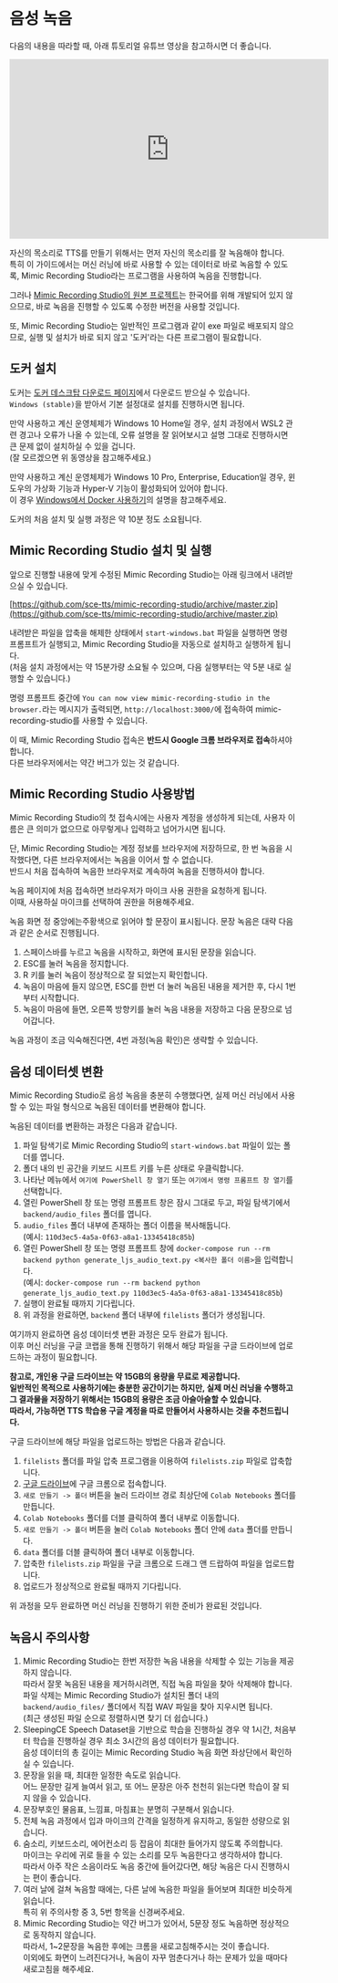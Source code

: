 # 음성 녹음

다음의 내용을 따라할 때, 아래 튜토리얼 유튜브 영상을 참고하시면 더 좋습니다.

<div class="video-container">
    <iframe width="560" height="315" src="https://www.youtube.com/embed/3iZMIprnZOo" frameborder="0" allow="accelerometer; autoplay; encrypted-media; gyroscope; picture-in-picture" allowfullscreen></iframe>
</div>

자신의 목소리로 TTS를 만들기 위해서는 먼저 자신의 목소리를 잘 녹음해야 합니다.  
특히 이 가이드에서는 머신 러닝에 바로 사용할 수 있는 데이터로 바로 녹음할 수 있도록, Mimic Recording Studio라는 프로그램을 사용하여 녹음을 진행합니다.

그러나 [Mimic Recording Studio의 원본 프로젝트](https://github.com/MycroftAI/mimic-recording-studio)는 한국어를 위해 개발되어 있지 않으므로, 바로 녹음을 진행할 수 있도록 수정한 버전을 사용할 것입니다.

또, Mimic Recording Studio는 일반적인 프로그램과 같이 exe 파일로 배포되지 않으므로, 실행 및 설치가 바로 되지 않고 '도커'라는 다른 프로그램이 필요합니다.


## 도커 설치

도커는 [도커 데스크탑 다운로드 페이지](https://www.docker.com/products/docker-desktop)에서 다운로드 받으실 수 있습니다.  
`Windows (stable)`을 받아서 기본 설정대로 설치를 진행하시면 됩니다.

만약 사용하고 계신 운영체제가 Windows 10 Home일 경우, 설치 과정에서 WSL2 관련 경고나 오류가 나올 수 있는데, 오류 설명을 잘 읽어보시고 설명 그대로 진행하시면 큰 문제 없이 설치하실 수 있을 겁니다.  
(잘 모르겠으면 위 동영상을 참고해주세요.)

만약 사용하고 계신 운영체제가 Windows 10 Pro, Enterprise, Education일 경우, 윈도우의 가상화 기능과 Hyper-V 기능이 활성화되어 있어야 합니다.  
이 경우 [Windows에서 Docker 사용하기](https://blog.dalso.org/it/docker/12878)의 설명을 참고해주세요.

도커의 처음 설치 및 실행 과정은 약 10분 정도 소요됩니다.


## Mimic Recording Studio 설치 및 실행

앞으로 진행할 내용에 맞게 수정된 Mimic Recording Studio는 아래 링크에서 내려받으실 수 있습니다.

[https://github.com/sce-tts/mimic-recording-studio/archive/master.zip](https://github.com/sce-tts/mimic-recording-studio/archive/master.zip)

내려받은 파일을 압축을 해제한 상태에서 `start-windows.bat` 파일을 실행하면 명령 프롬프트가 실행되고, Mimic Recording Studio을 자동으로 설치하고 실행하게 됩니다.  
(처음 설치 과정에서는 약 15분가량 소요될 수 있으며, 다음 실행부터는 약 5분 내로 실행할 수 있습니다.)

명령 프롬프트 중간에 `You can now view mimic-recording-studio in the browser.`라는 메시지가 출력되면, `http://localhost:3000/`에 접속하여 mimic-recording-studio를 사용할 수 있습니다.

이 때, Mimic Recording Studio 접속은 **반드시 Google 크롬 브라우저로 접속**하셔야 합니다.  
다른 브라우저에서는 약간 버그가 있는 것 같습니다.


## Mimic Recording Studio 사용방법

Mimic Recording Studio의 첫 접속시에는 사용자 계정을 생성하게 되는데, 사용자 이름은 큰 의미가 없으므로 아무렇게나 입력하고 넘어가시면 됩니다.

단, Mimic Recording Studio는 계정 정보를 브라우저에 저장하므로, 한 번 녹음을 시작했다면, 다른 브라우저에서는 녹음을 이어서 할 수 없습니다.  
반드시 처음 접속하여 녹음한 브라우저로 계속하여 녹음을 진행하셔야 합니다.

녹음 페이지에 처음 접속하면 브라우저가 마이크 사용 권한을 요청하게 됩니다.  
이때, 사용하실 마이크를 선택하여 권한을 허용해주세요.

녹음 화면 정 중앙에는주황색으로 읽어야 할 문장이 표시됩니다.
문장 녹음은 대략 다음과 같은 순서로 진행됩니다.

1. 스페이스바를 누르고 녹음을 시작하고, 화면에 표시된 문장을 읽습니다.
2. ESC를 눌러 녹음을 정지합니다.
3. R 키를 눌러 녹음이 정상적으로 잘 되었는지 확인합니다.
4. 녹음이 마음에 들지 않으면, ESC를 한번 더 눌러 녹음된 내용을 제거한 후, 다시 1번부터 시작합니다.
5. 녹음이 마음에 들면, 오른쪽 방향키를 눌러 녹음 내용을 저장하고 다음 문장으로 넘어갑니다.

녹음 과정이 조금 익숙해진다면, 4번 과정(녹음 확인)은 생략할 수 있습니다.


## 음성 데이터셋 변환

Mimic Recording Studio로 음성 녹음을 충분히 수행했다면, 실제 머신 러닝에서 사용할 수 있는 파일 형식으로 녹음된 데이터를 변환해야 합니다.

녹음된 데이터를 변환하는 과정은 다음과 같습니다.

1. 파일 탐색기로 Mimic Recording Studio의 `start-windows.bat` 파일이 있는 폴더를 엽니다.
2. 폴더 내의 빈 공간을 키보드 시프트 키를 누른 상태로 우클릭합니다.
3. 나타난 메뉴에서 `여기에 PowerShell 창 열기` 또는 `여기에서 명령 프롬프트 창 열기`를 선택합니다.
4. 열린 PowerShell 창 또는 명령 프롬프트 창은 잠시 그대로 두고, 파일 탐색기에서 `backend/audio_files` 폴더를 엽니다.
5. `audio_files` 폴더 내부에 존재하는 폴더 이름을 복사해둡니다.  
(예시: `110d3ec5-4a5a-0f63-a8a1-13345418c85b`)
6. 열린 PowerShell 창 또는 명령 프롬프트 창에 `docker-compose run --rm backend python generate_ljs_audio_text.py <복사한 폴더 이름>`을 입력합니다.  
(예시: `docker-compose run --rm backend python generate_ljs_audio_text.py 110d3ec5-4a5a-0f63-a8a1-13345418c85b`)
7. 실행이 완료될 때까지 기다립니다.
8. 위 과정을 완료하면, `backend` 폴더 내부에 `filelists` 폴더가 생성됩니다.  

여기까지 완료하면 음성 데이터셋 변환 과정은 모두 완료가 됩니다.  
이후 머신 러닝을 구글 코랩을 통해 진행하기 위해서 해당 파일을 구글 드라이브에 업로드하는 과정이 필요합니다.

**참고로, 개인용 구글 드라이브는 약 15GB의 용량을 무료로 제공합니다.**  
**일반적인 목적으로 사용하기에는 충분한 공간이기는 하지만, 실제 머신 러닝을 수행하고 그 결과물을 저장하기 위해서는 15GB의 용량은 조금 아슬아슬할 수 있습니다.**  
**따라서, 가능하면 TTS 학습용 구글 계정을 따로 만들어서 사용하시는 것을 추천드립니다.**

구글 드라이브에 해당 파일을 업로드하는 방법은 다음과 같습니다.

1. `filelists` 폴더를 파일 압축 프로그램을 이용하여 `filelists.zip` 파일로 압축합니다.
2. [구글 드라이브](http://drive.google.com/)에 구글 크롬으로 접속합니다.
3. `새로 만들기 -> 폴더` 버튼을 눌러 드라이브 경로 최상단에 `Colab Notebooks` 폴더를 만듭니다.
4. `Colab Notebooks` 폴더를 더블 클릭하여 폴더 내부로 이동합니다.
5. `새로 만들기 -> 폴더` 버튼을 눌러 `Colab Notebooks` 폴더 안에 `data` 폴더를 만듭니다.
6. `data` 폴더를 더블 클릭하여 폴더 내부로 이동합니다.
7. 압축한 `filelists.zip` 파일을 구글 크롬으로 드래그 앤 드랍하여 파일을 업로드합니다.
8. 업로드가 정상적으로 완료될 때까지 기다립니다.

위 과정을 모두 완료하면 머신 러닝을 진행하기 위한 준비가 완료된 것입니다.


## 녹음시 주의사항

1. Mimic Recording Studio는 한번 저장한 녹음 내용을 삭제할 수 있는 기능을 제공하지 않습니다.  
따라서 잘못 녹음된 내용을 제거하시려면, 직접 녹음 파일을 찾아 삭제해야 합니다.  
파일 삭제는 Mimic Recording Studio가 설치된 폴더 내의 `backend/audio_files/` 폴더에서 직접 WAV 파일을 찾아 지우시면 됩니다.  
(최근 생성된 파일 순으로 정렬하시면 찾기 더 쉽습니다.)
2. SleepingCE Speech Dataset을 기반으로 학습을 진행하실 경우 약 1시간, 처음부터 학습을 진행하실 경우 최소 3시간의 음성 데이터가 필요합니다.  
음성 데이터의 총 길이는 Mimic Recording Studio 녹음 화면 좌상단에서 확인하실 수 있습니다.
3. 문장을 읽을 때, 최대한 일정한 속도로 읽습니다.  
어느 문장만 길게 늘여서 읽고, 또 어느 문장은 아주 천천히 읽는다면 학습이 잘 되지 않을 수 있습니다.
4. 문장부호인 물음표, 느낌표, 마침표는 분명히 구분해서 읽습니다.  
5. 전체 녹음 과정에서 입과 마이크의 간격을 일정하게 유지하고, 동일한 성량으로 읽습니다.  
6. 숨소리, 키보드소리, 에어컨소리 등 잡음이 최대한 들어가지 않도록 주의합니다.  
마이크는 우리에 귀로 들을 수 있는 소리를 모두 녹음한다고 생각하셔야 합니다.  
따라서 아주 작은 소음이라도 녹음 중간에 들어갔다면, 해당 녹음은 다시 진행하시는 편이 좋습니다.
7. 여러 날에 걸쳐 녹음할 때에는, 다른 날에 녹음한 파일을 들어보며 최대한 비슷하게 읽습니다.  
특히 위 주의사항 중 3, 5번 항목을 신경써주세요.
8. Mimic Recording Studio는 약간 버그가 있어서, 5문장 정도 녹음하면 정상적으로 동작하지 않습니다.  
따라서, 1~2문장을 녹음한 후에는 크롬을 새로고침해주시는 것이 좋습니다.  
이외에도 화면이 느려진다거나, 녹음이 자꾸 멈춘다거나 하는 문제가 있을 때마다 새로고침을 해주세요.
